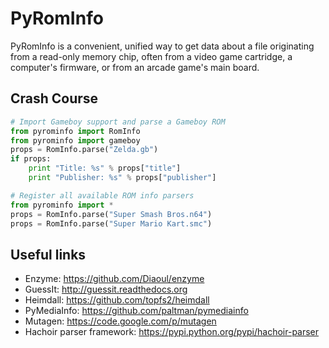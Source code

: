 PyRomInfo
========

PyRomInfo is a convenient, unified way to get data about a file originating from a read-only memory chip, often from a video game cartridge, a computer's firmware, or from an arcade game's main board.

Crash Course
------------

```python
# Import Gameboy support and parse a Gameboy ROM
from pyrominfo import RomInfo
from pyrominfo import gameboy
props = RomInfo.parse("Zelda.gb")
if props:
    print "Title: %s" % props["title"]
    print "Publisher: %s" % props["publisher"]

# Register all available ROM info parsers
from pyrominfo import *
props = RomInfo.parse("Super Smash Bros.n64")
props = RomInfo.parse("Super Mario Kart.smc")
```

Useful links
------------
* Enzyme: https://github.com/Diaoul/enzyme
* GuessIt: http://guessit.readthedocs.org
* Heimdall: https://github.com/topfs2/heimdall
* PyMediaInfo: https://github.com/paltman/pymediainfo
* Mutagen: https://code.google.com/p/mutagen
* Hachoir parser framework: https://pypi.python.org/pypi/hachoir-parser
